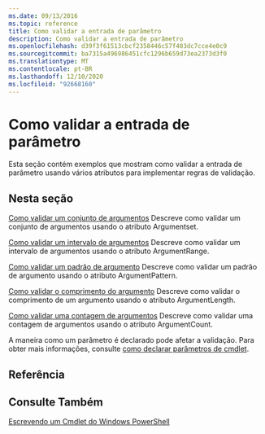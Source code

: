 ```yaml
---
ms.date: 09/13/2016
ms.topic: reference
title: Como validar a entrada de parâmetro
description: Como validar a entrada de parâmetro
ms.openlocfilehash: d39f3f61513cbcf2358446c57f403dc7cce4e0c9
ms.sourcegitcommit: ba7315a496986451cfc1296b659d73ea2373d3f0
ms.translationtype: MT
ms.contentlocale: pt-BR
ms.lasthandoff: 12/10/2020
ms.locfileid: "92668160"
---
```

# <a name="how-to-validate-parameter-input"></a>Como validar a entrada de parâmetro

Esta seção contém exemplos que mostram como validar a entrada de parâmetro usando vários atributos para implementar regras de validação.

## <a name="in-this-section"></a>Nesta seção

[Como validar um conjunto de argumentos](./how-to-validate-an-argument-set.md) Descreve como validar um conjunto de argumentos usando o atributo Argumentset.

[Como validar um intervalo de argumentos](./how-to-validate-an-argument-range.md) Descreve como validar um intervalo de argumentos usando o atributo ArgumentRange.

[Como validar um padrão de argumento](./how-to-validate-an-argument-pattern.md) Descreve como validar um padrão de argumento usando o atributo ArgumentPattern.

[Como validar o comprimento do argumento](./how-to-validate-the-argument-length.md) Descreve como validar o comprimento de um argumento usando o atributo ArgumentLength.

[Como validar uma contagem de argumentos](./how-to-validate-an-argument-count.md) Descreve como validar uma contagem de argumentos usando o atributo ArgumentCount.

A maneira como um parâmetro é declarado pode afetar a validação. Para obter mais informações, consulte [como declarar parâmetros de cmdlet](./how-to-declare-cmdlet-parameters.md).

## <a name="reference"></a>Referência

## <a name="see-also"></a>Consulte Também

[Escrevendo um Cmdlet do Windows PowerShell](./writing-a-windows-powershell-cmdlet.md)
